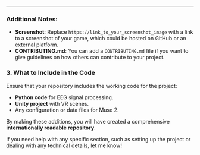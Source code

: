---

### Additional Notes:
- **Screenshot**: Replace `https://link_to_your_screenshot_image` with a link to a screenshot of your game, which could be hosted on GitHub or an external platform.
- **CONTRIBUTING.md**: You can add a `CONTRIBUTING.md` file if you want to give guidelines on how others can contribute to your project.

### 3. **What to Include in the Code**
Ensure that your repository includes the working code for the project:
- **Python code** for EEG signal processing.
- **Unity project** with VR scenes.
- Any configuration or data files for Muse 2.

By making these additions, you will have created a comprehensive **internationally readable repository**.

If you need help with any specific section, such as setting up the project or dealing with any technical details, let me know!